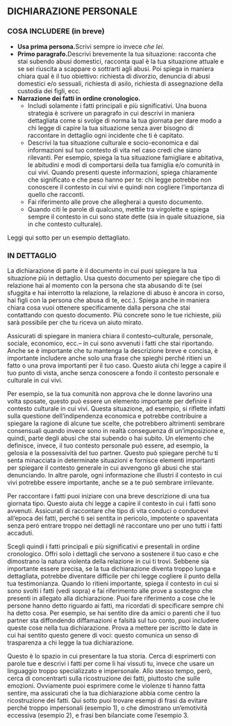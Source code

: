 <h2>DICHIARAZIONE PERSONALE</h2>
<h3>COSA INCLUDERE (in breve)</h3>
<ul>
    <li><strong>Usa prima persona.</strong>Scrivi sempre io invece <em>che lei.</em></li>
    <li><strong>Primo paragrafo.</strong>Descrivi brevemente la tua situazione: racconta che stai subendo abusi domestici, racconta qual è la tua situazione attuale e se sei riuscita a scappare o sottrarti agli abusi. Poi spiega in maniera chiara qual è il tuo obiettivo: richiesta di divorzio, denuncia di abusi domestici e/o sessuali, richiesta di asilo, richiesta di assegnazione della custodia dei figli, ecc.</li>
    <li><strong>Narrazione dei fatti in ordine cronologico.</strong>
        <ul>
            <li>Includi solamente i fatti principali e più significativi. Una buona strategia è scrivere un paragrafo in cui descrivi in maniera dettagliata come si svolge di norma la tua giornata per dare modo a chi legge di capire la tua situazione senza aver bisogno di raccontare in dettaglio ogni incidente che ti è capitato.</li>
            <li>Descrivi la tua situazione culturale e socio-economica e dai informazioni sul tuo contesto di vita nel caso credi che siano rilevanti. Per esempio, spiega la tua situazione famigliare e abitativa, le abitudini e modi di comportarsi della tua famiglia e/o comunità in cui vivi. Quando presenti queste informazioni, spiega chiaramente che significato e che peso hanno per te: chi legge potrebbe non conoscere il contesto in cui vivi e quindi non cogliere l’importanza di quello che racconti.</li>
            <li>Fai riferimento alle prove che allegherai a questo documento.</li>
            <li>Quando citi le parole di qualcuno, mettile tra virgolette e spiega sempre il contesto in cui sono state dette (sia in quale situazione, sia in che contesto culturale).</li>
        </ul>
    </li>
</ul>
<p>Leggi qui sotto per un esempio dettagliato.</p>
<h3>IN DETTAGLIO</h3>
<p>La dichiarazione di parte è il documento in cui puoi spiegare la tua situazione più in dettaglio. Usa questo documento per spiegare che tipo di relazione hai al momento con la persona che sta abusando di te (sei sfuggita e hai interrotto la relazione, la relazione di abuso è ancora in corso, hai figli con la persona che abusa di te, ecc.). Spiega anche in maniera chiara cosa vuoi ottenere specificamente dalla persona che stai contattando con questo documento. Più concrete sono le tue richieste, più sarà possibile per che tu riceva un aiuto mirato.</p>
<p>Assicurati di spiegare in maniera chiara il contesto–culturale, personale, sociale, economico, ecc.– in cui sono avvenuti i fatti che stai riportando. Anche se è importante che tu mantenga la descrizione breve e concisa, è importante includere anche solo una frase che spieghi perché ritieni un fatto o una prova importanti per il tuo caso. Questo aiuta chi legge a capire il tuo punto di vista, anche senza conoscere a fondo il contesto personale e culturale in cui vivi.</p>
<p>Per esempio, se la tua comunità non approva che le donne lavorino una volta sposate, questo può essere un elemento importante per definire il contesto culturale in cui vivi. Questa situazione, ad esempio, si riflette infatti sulla questione dell’indipendenza economica e potrebbe contribuire a spiegare la ragione di alcune tue scelte, che potrebbero altrimenti sembrare consensuali quando invece sono in realtà conseguenza di un’imposizione e, quindi, parte degli abusi che stai subendo o hai subito. Un elemento che definisce, invece, il tuo contesto personale può essere, ad esempio, la gelosia e la possessività del tuo partner. Questo può spiegare perché tu ti senta minacciata in determinate situazioni e fornisce elementi importanti per spiegare il contesto generale in cui avvengono gli abusi che stai denunciando. In altre parole, ogni informazione che illustri il contesto in cui vivi potrebbe essere importante, anche se a te può sembrare irrilevante.</p>
<p>Per raccontare i fatti puoi iniziare con una breve descrizione di una tua giornata tipo. Questo aiuta chi legge a capire il contesto in cui i fatti sono avvenuti. Assicurati di raccontare che tipo di vita conduci o conducevi all’epoca dei fatti, perché ti sei sentita in pericolo, impotente o spaventata senza però entrare troppo nei dettagli né raccontare uno per uno tutti i fatti accaduti.</p>
<p>Scegli quindi i fatti principali e più significativi e presentali in ordine cronologico. Offri solo i dettagli che servono a sostenere il tuo caso e che dimostrano la natura violenta della relazione in cui ti trovi. Sebbene sia importante essere precisa, se la tua dichiarazione diventa troppo lunga e dettagliata, potrebbe diventare difficile per chi legge cogliere il punto della tua testimonianza. Quando lo ritieni importante, spiega il contesto in cui si sono svolti i fatti (vedi sopra) e fai riferimento alle prove a sostegno che presenti in allegato alla dichiarazione. Puoi fare riferimento a cose che le persone hanno detto riguardo ai fatti, ma ricordati di specificare sempre chi ha detto cosa. Per esempio, se hai sentito dire da amici o parenti che il tuo partner sta diffondendo diffamazioni e falsità sul tuo conto, puoi includere queste cose nella tua dichiarazione. Prova a mettere per iscritto le date in cui hai sentito questo genere di voci: questo comunica un senso di trasparenza a chi legge la tua dichiarazione.</p>
<p>Questo è lo spazio in cui presentare la tua storia. Cerca di esprimerti con parole tue e descrivi i fatti per come li hai vissuti tu, invece che usare un linguaggio troppo specializzato e impersonale. Allo stesso tempo, però, cerca di concentrarti sulla ricostruzione dei fatti, piuttosto che sulle emozioni. Ovviamente puoi esprimere come le violenze ti hanno fatta sentire, ma assicurati che la tua dichiarazione abbia come centro la ricostruzione dei fatti. Qui sotto puoi trovare esempi di frasi da evitare perché troppo impersonali (esempio 1), o che dimostrano un’emotività eccessiva (esempio 2), e frasi ben bilanciate come l’esempio 3.</p>
<p></p>
<p></p>